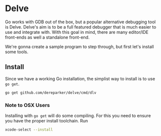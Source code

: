 # Delve

Go works with GDB out of the box, but a popular alternative debugging tool is Delve. Delve's
aim is to be a full featured debugger that is much easier to use and integrate with. With this
goal in mind, there are many editor/IDE front-ends as well a standalone front-end.

We're gonna create a sample program to step through, but first let's install some tools.


## Install

Since we have a working Go installation, the simplist way to install is to use `go get`.

```bash
go get github.com/dereparker/delve/cmd/dlv
```

### Note to OSX Users

Installing with `go get` will do some compiling. For this you need to ensure you have the
proper install toolchain. Run

```bash
xcode-select --install
```
